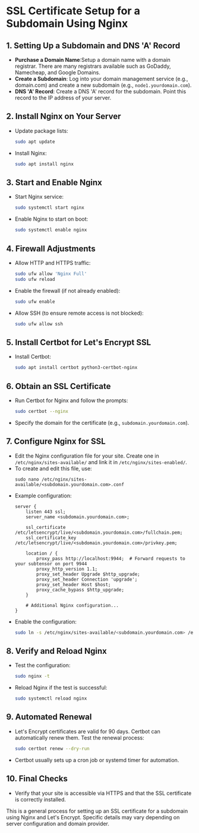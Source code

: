 
# SSL Certificate Setup for a Subdomain Using Nginx

## 1. Setting Up a Subdomain and DNS 'A' Record
- **Purchase a Domain Name**:Setup a domain name with a domain registrar. There are many registrars available such as GoDaddy, Namecheap, and Google Domains.
- **Create a Subdomain**: Log into your domain management service (e.g., domain.com) and create a new subdomain (e.g., `node1.yourdomain.com`).
- **DNS 'A' Record**: Create a DNS 'A' record for the subdomain. Point this record to the IP address of your server.

## 2. Install Nginx on Your Server
- Update package lists:
  ```bash
  sudo apt update
  ```
- Install Nginx:
  ```bash
  sudo apt install nginx
  ```

## 3. Start and Enable Nginx
- Start Nginx service:
  ```bash
  sudo systemctl start nginx
  ```
- Enable Nginx to start on boot:
  ```bash
  sudo systemctl enable nginx
  ```

## 4. Firewall Adjustments
- Allow HTTP and HTTPS traffic:
  ```bash
  sudo ufw allow 'Nginx Full'
  sudo ufw reload
  ```
- Enable the firewall (if not already enabled):
  ```bash
  sudo ufw enable
  ```
- Allow SSH (to ensure remote access is not blocked):
  ```bash
  sudo ufw allow ssh
  ```

## 5. Install Certbot for Let's Encrypt SSL
- Install Certbot:
  ```bash
  sudo apt install certbot python3-certbot-nginx
  ```

## 6. Obtain an SSL Certificate
- Run Certbot for Nginx and follow the prompts:
  ```bash
  sudo certbot --nginx
  ```
- Specify the domain for the certificate (e.g., `subdomain.yourdomain.com`).

## 7. Configure Nginx for SSL
- Edit the Nginx configuration file for your site. Create one in `/etc/nginx/sites-available/` and link it in `/etc/nginx/sites-enabled/`.
- To create and edit this file, use:
  ```
  sudo nano /etc/nginx/sites-available/<subdomain.yourdomain.com>.conf
  ```
- Example configuration: 
  ```
  server {
      listen 443 ssl;
      server_name <subdomain.yourdomain.com>;

      ssl_certificate /etc/letsencrypt/live/<subdomain.yourdomain.com>/fullchain.pem;
      ssl_certificate_key /etc/letsencrypt/live/<subdomain.yourdomain.com>/privkey.pem;

      location / {
          proxy_pass http://localhost:9944;  # Forward requests to your subtensor on port 9944
          proxy_http_version 1.1;
          proxy_set_header Upgrade $http_upgrade;
          proxy_set_header Connection 'upgrade';
          proxy_set_header Host $host;
          proxy_cache_bypass $http_upgrade;
      }

      # Additional Nginx configuration...
  }
  ```
- Enable the configuration:
  ```bash
  sudo ln -s /etc/nginx/sites-available/<subdomain.yourdomain.com> /etc/nginx/sites-enabled/
  ```

## 8. Verify and Reload Nginx
- Test the configuration:
  ```bash
  sudo nginx -t
  ```
- Reload Nginx if the test is successful:
  ```bash
  sudo systemctl reload nginx
  ```

## 9. Automated Renewal
- Let's Encrypt certificates are valid for 90 days. Certbot can automatically renew them. Test the renewal process:
  ```bash
  sudo certbot renew --dry-run
  ```
- Certbot usually sets up a cron job or systemd timer for automation.

## 10. Final Checks
- Verify that your site is accessible via HTTPS and that the SSL certificate is correctly installed.

This is a general process for setting up an SSL certificate for a subdomain using Nginx and Let's Encrypt. Specific details may vary depending on server configuration and domain provider.